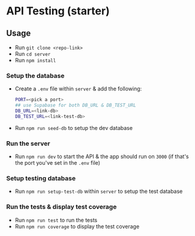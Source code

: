 # API Testing (starter)

## Usage

- Run `git clone <repo-link>`
- Run `cd server`
- Run `npm install`

### Setup the database

- Create a `.env` file within `server` & add the following:
  
    ```sh
    PORT=<pick a port>
    ## use Supabase for both DB_URL & DB_TEST_URL
    DB_URL=<link-db>
    DB_TEST_URL=<link-test-db>
    ```
    
- Run `npm run seed-db` to setup the dev database

### Run the server

- Run `npm run dev` to start the API & the app should run on `3000` (if that's the port you've set in the `.env` file)

### Setup testing database

- Run `npm run setup-test-db` within `server` to setup the test database

### Run the tests & display test coverage

- Run `npm run test` to run the tests
- Run `npm run coverage` to display the test coverage